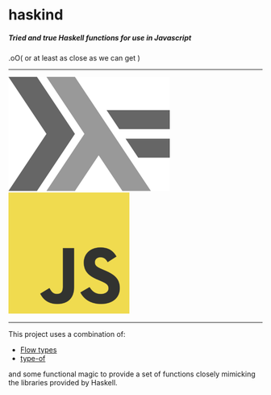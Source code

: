 haskind
=======

##### Tried and true Haskell functions for use in Javascript

.oO( or at least as close as we can get )

---

![haskell](/lamda.png)
![js](/js.png)

---

This project uses a combination of:

* [Flow types](https://flowtype.org/)
* [type-of](https://github.com/ForbesLindesay/type-of)

and some functional magic to provide a set of functions closely mimicking the
libraries provided by Haskell.
